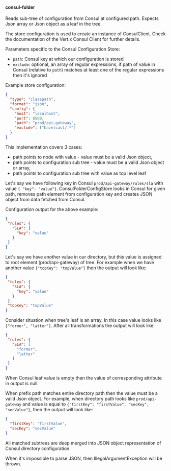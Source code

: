 #### consul-folder

Reads sub-tree of configuration from Consul at configured path.
Expects Json array or Json object as a leaf in the tree.

The store configuration is used to create an instance of ConsulClient.
Check the documentation of the Vert.x Consul Client for further details.

Parameters specific to the Consul Configuration Store:

* `path`: Consul key at which our configuration is stored
* `exclude`: optional, an array of regular expressions, if path of value in Consul (relative to `path`) matches at least one of the regular expressions then it's ignored

Example store configuration:

```json
{
  "type": "classpath",
  "format": "json",
  "config": {
    "host": "localhost",
    "port": 8500,
    "path": "prod/api-gateway",
    "exclude": ["hazelcast/.*"]
  }
}
```

This implementation covers 3 cases:

* path points to node with value - value must be a valid Json object,
* path points to configuration sub tree - value must be a valid Json object or array,
* path points to configuration sub tree with value as top level leaf

Let's say we have following key in Consul `prod/api-gateway/rules/sla` with
value `{ "key": "value"}`. ConsulFolderConfigStore looks in Consul for given path,
removes path element from configuration key and creates JSON object from
data fetched from Consul.

Configuration output for the above example:

```json
{
 "rules": {
   "SLA": {
     "key": "value"
   }
 }
}
```

Let's say we have another value in our directory, but this value is assigned to
root element (prod/api-gateway) of tree. For example when we have another value
`{"topKey": "topValue"}` then the output will look like:

```json
{
 "rules": {
   "SLA": {
     "key": "value"
   }
 },
 "topKey": "topValue"
}
```

Consider situation when tree's leaf is an array. In this case value looks like
`["former", "latter"]`. After all transformations the output will look like:

```json
{
 "rules": {
   "SLA": [
     "former",
     "latter"
   ]
 }
}
```

When Consul leaf value is empty then the value of corresponding attribute in output is null.

When prefix path matches entire directory path then the value must be a valid Json object.
For example, when directory path looks like `prod/api-gateway`
and value is equal to `{"firstKey": "firstValue", "secKey", "secValue"}`, then the output will look like:

```json
{
  "firstKey": "firstValue",
  "secKey": "secValue"
}
```

All matched subtrees are deep merged into JSON object representation of Consul
directory configuration.

When it's impossible to parse JSON, then IllegalArgumentException will be thrown.
